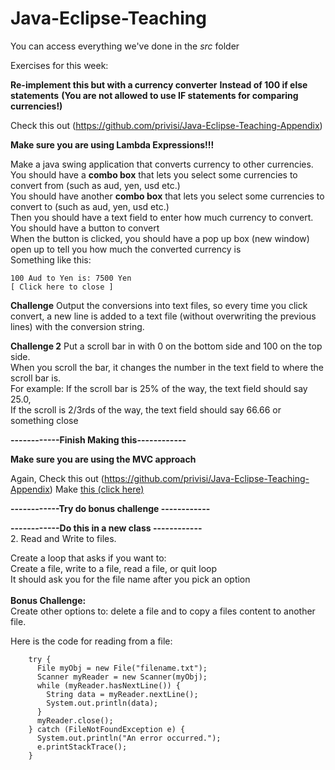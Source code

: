 ﻿# Java-Eclipse-Teaching

You can access everything we've done in the *src* folder

Exercises for this week:

**Re-implement this but with a currency converter**
**Instead of 100 if else statements**
**(You are not allowed to use IF statements for comparing currencies!)**

Check this out (https://github.com/privisi/Java-Eclipse-Teaching-Appendix)

**Make sure you are using Lambda Expressions!!!**

Make a java swing application that converts currency to other currencies.<br/>
You should have a **combo box** that lets you select some currencies to convert from (such as aud, yen, usd etc.)<br/>
You should have another **combo box** that lets you select some currencies to convert to (such as aud, yen, usd etc.)<br/>
Then you should have a text field to enter how much currency to convert.<br/>
You should have a button to convert <br/>
When the button is clicked, you should have a pop up box (new window) open up to tell you how much the converted currency is<br/>
Something like this:
```
100 Aud to Yen is: 7500 Yen
[ Click here to close ]
```

**Challenge**
Output the conversions into text files, so every time you click convert, a new line is added to a text file (without overwriting the previous lines) with the conversion string.

**Challenge 2**
Put a scroll bar in with 0 on the bottom side and 100 on the top side.<br/>
When you scroll the bar, it changes the number in the text field to where the scroll bar is.<br/>
For example: If the scroll bar is 25% of the way, the text field should say 25.0,<br/>
If the scroll is 2/3rds of the way, the text field should say 66.66 or something close<br/>

**------------Finish Making this------------**

**Make sure you are using the MVC approach**

Again, Check this out (https://github.com/privisi/Java-Eclipse-Teaching-Appendix)
Make [this (click here)](http://www.java2s.com/Code/JavaImages/ScrollBarColorSelect.PNG)

**------------Try do bonus challenge ------------**<br/>

**------------Do this in a new class ------------**<br/>
2. Read and Write to files.<br/>

Create a loop that asks if you want to:<br/>
Create a file, write to a file, read a file, or quit loop<br/>
It should ask you for the file name after you pick an option<br/>
<br/>
**Bonus Challenge:**<br/>
Create other options to: delete a file and to copy a files content to another file.<br/>

Here is the code for reading from a file:
```
    try {
      File myObj = new File("filename.txt");
      Scanner myReader = new Scanner(myObj);
      while (myReader.hasNextLine()) {
        String data = myReader.nextLine();
        System.out.println(data);
      }
      myReader.close();
    } catch (FileNotFoundException e) {
      System.out.println("An error occurred.");
      e.printStackTrace();
    }
```



<br/><br/>

